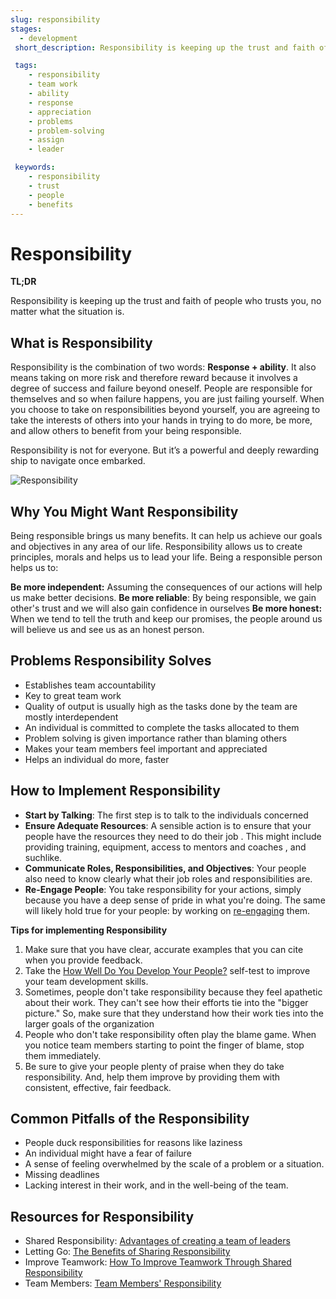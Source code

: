 ```yaml
---
slug: responsibility
stages:
  - development
 short_description: Responsibility is keeping up the trust and faith of people who trusts you, no matter what the situation is. Responsibility primarily involves two things -- authority and accountability; however, trust is often a factor as well.

 tags:
    - responsibility
    - team work
    - ability
    - response
    - appreciation
    - problems
    - problem-solving
    - assign
    - leader

 keywords:
    - responsibility
    - trust
    - people
    - benefits
---
```


# Responsibility

**TL;DR**

Responsibility is keeping up the trust and faith of people who trusts you, no matter what the situation is.


## What is Responsibility
Responsibility is the combination of two words: **Response + ability**. It also means taking on more risk and therefore reward because it involves a degree of success and failure beyond oneself. People are responsible for themselves and so when failure happens, you are just failing yourself. When you choose to take on responsibilities beyond yourself, you are agreeing to take the interests of others into your hands in trying to do more, be more, and allow others to benefit from your being responsible.

Responsibility is not for everyone. But it’s a powerful and deeply rewarding ship to navigate once embarked.

![Responsibility](https://shiftyourfamilybusiness.com/wp-content/uploads/2018/05/ResponsibilityBlog-845x321.jpg)


## Why You Might Want Responsibility

Being responsible brings us many benefits. It can help us achieve our goals and objectives in any area of our life. Responsibility allows us to create principles, morals and helps us to lead your life. Being a responsible person helps us to:

**Be more independent:** Assuming the consequences of our actions will help us make better decisions.
**Be more reliable**: By being responsible, we gain other's trust and we will also gain confidence in ourselves
**Be more honest:** When we tend to tell the truth and keep our promises, the people around us will believe us and see us as an honest person.



## Problems Responsibility Solves

- Establishes team accountability
- Key to great team work
- Quality of output is usually high as the tasks done by the team are mostly interdependent
- An individual is committed to complete the tasks allocated to them
- Problem solving is given importance rather than blaming others
- Makes your team members feel important and appreciated
- Helps an individual do more, faster


## How to Implement Responsibility

- **Start by Talking**: The first step is to talk to the individuals concerned
- **Ensure Adequate Resources**: A sensible action is to ensure that your people have the resources they need to do their job . This might include providing training, equipment, access to mentors  and coaches , and suchlike.
- **Communicate Roles, Responsibilities, and Objectives**: Your people also need to know clearly what their job roles and responsibilities are.
- **Re-Engage People**: You take responsibility for your actions, simply because you have a deep sense of pride in what you're doing. The same will likely hold true for your people: by working on [re-engaging](https://www.mindtools.com/pages/article/newTMM_83.htm) them.


**Tips for implementing Responsibility**
1. Make sure that you have clear, accurate examples that you can cite when you provide feedback. 
2. Take the [How Well Do You Develop Your People?](https://www.mindtools.com/pages/article/team-development.htm)  self-test to improve your team development skills.
3. Sometimes, people don't take responsibility because they feel apathetic about their work. They can't see how their efforts tie into the "bigger picture." So, make sure that they understand how their work ties into the larger goals of the organization
4. People who don't take responsibility often play the blame game. When you notice team members starting to point the finger of blame, stop them immediately. 
5. Be sure to give your people plenty of praise when they do take responsibility. And, help them improve by providing them with consistent, effective, fair feedback.


## Common Pitfalls of the Responsibility

- People duck responsibilities for reasons like laziness
- An individual might have a fear of failure
- A sense of feeling overwhelmed by the scale of a problem or a situation.
- Missing deadlines
- Lacking interest in their work, and in the well-being of the team.


## Resources for Responsibility

- Shared Responsibility: [Advantages of creating a team of leaders](https://www.remodeling.hw.net/business/operations/shared-responsibility-advantages-of-creating-a-team-of-leaders)
- Letting Go: [The Benefits of Sharing Responsibility](https://theproductivitypro.com/blog/2015/03/letting-go-the-benefits-of-sharing-responsibility/)
- Improve Teamwork: [How To Improve Teamwork Through Shared Responsibility](https://www.beyondtheboardroom.com.au/blog/2017/how-to-improve-teamwork-through-shared-responsibility)
- Team Members: [Team Members' Responsibility](https://sielearning.tafensw.edu.au/toolboxes/toolbox316/tp/tp_c08.html)
